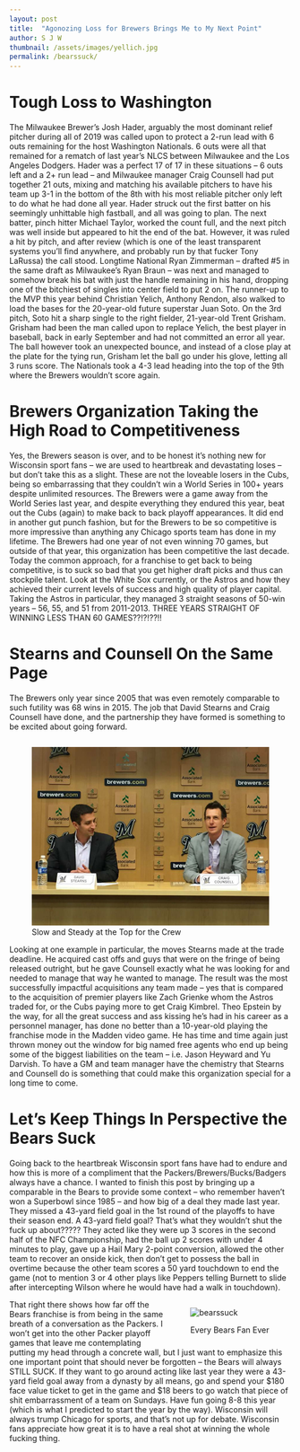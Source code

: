 ```yaml
---
layout: post
title:  "Agonozing Loss for Brewers Brings Me to My Next Point"
author: S J W
thumbnail: /assets/images/yellich.jpg
permalink: /bearssuck/
---
```

# Tough Loss to Washington
The Milwaukee Brewer’s Josh Hader, arguably the most dominant relief pitcher during all of 2019 was called upon to protect a 2-run lead with 6 outs remaining for the host Washington Nationals. 6 outs were all that remained for a rematch of last year’s NLCS between Milwaukee and the Los Angeles Dodgers. Hader was a perfect 17 of 17 in these situations – 6 outs left and a 2+ run lead – and Milwaukee manager Craig Counsell had put together 21 outs, mixing and matching his available pitchers to have his team up 3-1 in the bottom of the 8th with his most reliable pitcher only left to do what he had done all year. 
Hader struck out the first batter on his seemingly unhittable high fastball, and all was going to plan. The next batter, pinch hitter Michael Taylor, worked the count full, and the next pitch was well inside but appeared to hit the end of the bat. However, it was ruled a hit by pitch, and after review (which is one of the least transparent systems you’ll find anywhere, and probably run by that fucker Tony LaRussa) the call stood. Longtime National Ryan Zimmerman – drafted #5 in the same draft as Milwaukee’s Ryan Braun – was next and managed to somehow break his bat with just the handle remaining in his hand, dropping one of the bitchiest of singles into center field to put 2 on. The runner-up to the MVP this year behind Christian Yelich, Anthony Rendon, also walked to load the bases for the 20-year-old future superstar Juan Soto. On the 3rd pitch, Soto hit a sharp single to the right fielder, 21-year-old Trent Grisham. Grisham had been the man called upon to replace Yelich, the best player in baseball, back in early September and had not committed an error all year. The ball however took an unexpected bounce, and instead of a close play at the plate for the tying run, Grisham let the ball go under his glove, letting all 3 runs score. The Nationals took a 4-3 lead heading into the top of the 9th where the Brewers wouldn’t score again. 
# Brewers Organization Taking the High Road to Competitiveness
Yes, the Brewers season is over, and to be honest it’s nothing new for Wisconsin sport fans – we are used to heartbreak and devastating loses – but don’t take this as a slight. These are not the loveable losers in the Cubs, being so embarrassing that they couldn’t win a World Series in 100+ years despite unlimited resources. The Brewers were a game away from the World Series last year, and despite everything they endured this year, beat out the Cubs (again) to make back to back playoff appearances. It did end in another gut punch fashion, but for the Brewers to be so competitive is more impressive than anything any Chicago sports team has done in my lifetime. The Brewers had one year of not even winning 70 games, but outside of that year, this organization has been competitive the last decade. Today the common approach, for a franchise to get back to being competitive, is to suck so bad that you get higher draft picks and thus can stockpile talent. Look at the White Sox currently, or the Astros and how they achieved their current levels of success and high quality of player capital. Taking the Astros in particular, they managed 3 straight seasons of 50-win years – 56, 55, and 51 from 2011-2013. THREE YEARS STRAIGHT OF WINNING LESS THAN 60 GAMES??!?!??!!  
# Stearns and Counsell On the Same Page
The Brewers only year since 2005 that was even remotely comparable to such futility was 68 wins in 2015. The job that David Stearns and Craig Counsell have done, and the partnership they have formed is something to be excited about going forward.
<figure style= "float:right">
  <img src="/assets/images/craigStearns.jpg" alt="craigcounselldavidstearns">
  <figcaption>Slow and Steady at the Top for the Crew</figcaption>
</figure>
Looking at one example in particular, the moves Stearns made at the trade deadline. He acquired cast offs and guys that were on the fringe of being released outright, but he gave Counsell exactly what he was looking for and needed to manage that way he wanted to manage. The result was the most successfully impactful acquisitions any team made – yes that is compared to the acquisition of premier players like Zach Grienke whom the Astros traded for, or the Cubs paying more to get Craig Kimbrel. Theo Epstein by the way, for all the great success and ass kissing he’s had in his career as a personnel manager, has done no better than a 10-year-old playing the franchise mode in the Madden video game. He has time and time again just thrown money out the window for big named free agents who end up being some of the biggest liabilities on the team – i.e. Jason Heyward and Yu Darvish. To have a GM and team manager have the chemistry that Stearns and Counsell do is something that could make this organization special for a long time to come. 

# Let’s Keep Things In Perspective the Bears Suck
Going back to the heartbreak Wisconsin sport fans have had to endure and how this is more of a compliment that the Packers/Brewers/Bucks/Badgers always have a chance. I wanted to finish this post by bringing up a comparable in the Bears to provide some context – who remember haven’t won a Superbowl since 1985 – and how big of a deal they made last year. They missed a 43-yard field goal in the 1st round of the playoffs to have their season end. A 43-yard field goal? That’s what they wouldn’t shut the fuck up about????? They acted like they were up 3 scores in the second half of the NFC Championship, had the ball up 2 scores with under 4 minutes to play, gave up a Hail Mary 2-point conversion, allowed the other team to recover an onside kick, then don’t get to possess the ball in overtime because the other team scores a 50 yard touchdown to end the game (not to mention 3 or 4 other plays like Peppers telling Burnett to slide after intercepting Wilson where he would have had a walk in touchdown). <figure style= "float:right">
  <img src="https://gph.is/2BAeZe8" alt="bearssuck">
  <figcaption>Every Bears Fan Ever</figcaption>
</figure>
That right there shows how far off the Bears franchise is from being in the same breath of a conversation as the Packers. I won’t get into the other Packer playoff games that leave me contemplating putting my head through a concrete wall, but I just want to emphasize this one important point that should never be forgotten – the Bears will always STILL SUCK. If they want to go around acting like last year they were a 43-yard field goal away from a dynasty by all means, go and spend your $180 face value ticket to get in the game and $18 beers to go watch that piece of shit embarrassment of a team on Sundays. Have fun going 8-8 this year (which is what I predicted to start the year by the way). Wisconsin will always trump Chicago for sports, and that’s not up for debate. Wisconsin fans appreciate how great it is to have a real shot at winning the whole fucking thing.  

